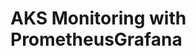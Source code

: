 # AKS Monitoring with PrometheusGrafana                                                                                                      
